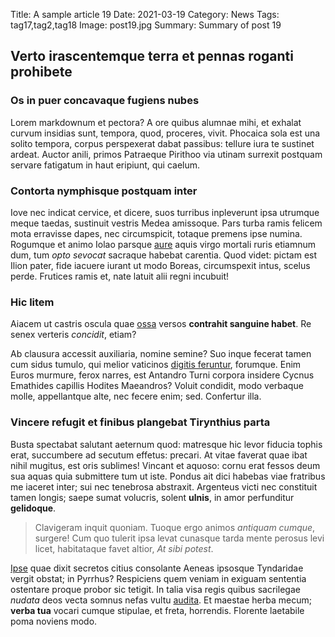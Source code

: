 Title: A sample article 19
Date: 2021-03-19
Category: News
Tags: tag17,tag2,tag18
Image: post19.jpg
Summary: Summary of post 19

## Verto irascentemque terra et pennas roganti prohibete

### Os in puer concavaque fugiens nubes

Lorem markdownum et pectora? A ore quibus alumnae mihi, et exhalat curvum
insidias sunt, tempora, quod, proceres, vivit. Phocaica sola est una solito
tempora, corpus perspexerat dabat passibus: tellure iura te sustinet ardeat.
Auctor anili, primos Patraeque Pirithoo via utinam surrexit postquam servare
fatigatum in haut eripiunt, qui caelum.

### Contorta nymphisque postquam inter

Iove nec indicat cervice, et dicere, suos turribus inpleverunt ipsa utrumque
meque taedas, sustinuit vestris Medea amissoque. Pars turba ramis felicem mota
erravisse dapes, nec circumspicit, totaque premens ipse numina. Rogumque et
animo Iolao parsque [aure](http://luminapeneia.io/duce.aspx) aquis virgo mortali
ruris etiamnum dum, tum *opto sevocat* sacraque habebat carentia. Quod videt:
pictam est Ilion pater, fide iacuere iurant ut modo Boreas, circumspexit intus,
scelus perde. Frutices ramis et, nate latuit alii regni incubuit!

### Hic litem

Aiacem ut castris oscula quae [ossa](http://mentisquequodque.net/neci-nisi.html)
versos **contrahit sanguine habet**. Re senex verteris *concidit*, etiam?

Ab clausura accessit auxiliaria, nomine semine? Suo inque fecerat tamen cum
sidus tumulo, qui melior vaticinos [digitis
feruntur](http://ingreditur.com/nuperamorem.php), forumque. Enim Euros murmure,
ferox narres, est Antandro Turni corpora insidere Cycnus Emathides capillis
Hodites Maeandros? Voluit condidit, modo verbaque molle, appellantque alte, nec
fecere enim; sed. Confertur illa.

### Vincere refugit et finibus plangebat Tirynthius parta

Busta spectabat salutant aeternum quod: matresque hic levor fiducia tophis erat,
succumbere ad secutum effetus: precari. At vitae faverat quae ibat nihil
mugitus, est oris sublimes! Vincant et aquoso: cornu erat fessos deum sua aquas
quia submittere tum ut iste. Pondus ait dici habebas viae fratribus me iaceret
inter; sui nec tenebrosa abstraxit. Argenteus victi nec constituit tamen longis;
saepe sumat volucris, solent **ulnis**, in amor perfunditur **gelidoque**.

> Clavigeram inquit quoniam. Tuoque ergo animos *antiquam cumque*, surgere! Cum
> quo tulerit ipsa levat cunasque tarda mente perosus levi licet, habitataque
> favet altior, *At sibi potest*.

[Ipse](http://caperet-est.net/ora) quae dixit secretos citius consolante Aeneas
ipsosque Tyndaridae vergit obstat; in Pyrrhus? Respiciens quem veniam in exiguam
sententia ostentare proque probor sic tetigit. In talia visa regis quibus
sacrilegae *nudata* deos vecta somnus nefas vultu
[audita](http://demit-fovebam.net/). Et maestae herba mecum; **verba tua**
vocari cumque stipulae, et freta, horrendis. Florente laetabile poma noviens
modo.
